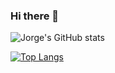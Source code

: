 ### Hi there 👋


![Jorge's GitHub stats](https://github-readme-stats.vercel.app/api?username=jorge1772&count_private=true)

[![Top Langs](https://github-readme-stats.vercel.app/api/top-langs/?username=jorge1772)](https://github.com/anuraghazra/github-readme-stats)
<!--
**Jorge1772/jorge1772** is a ✨ _special_ ✨ repository because its `README.md` (this file) appears on your GitHub profile.

Here are some ideas to get you started:

- 🔭 I’m currently working on ...
- 🌱 I’m currently learning ...
- 👯 I’m looking to collaborate on ...
- 🤔 I’m looking for help with ...
- 💬 Ask me about ...
- 📫 How to reach me: ...
- 😄 Pronouns: ...
- ⚡ Fun fact: ...
-->
